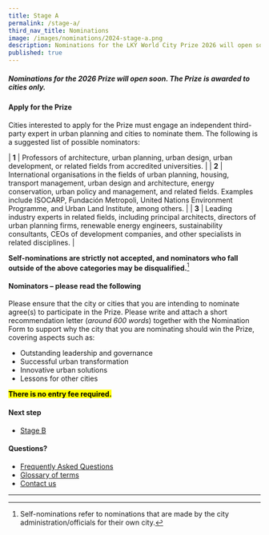 ```yaml
---
title: Stage A
permalink: /stage-a/
third_nav_title: Nominations
image: /images/nominations/2024-stage-a.png
description: Nominations for the LKY World City Prize 2026 will open soon!
published: true
---
```


##### Nominations for the 2026 Prize will open soon. The Prize is awarded to cities only.

#### **Apply for the Prize**

Cities interested to apply for the Prize must engage an independent third-party expert in urban planning and cities to nominate them. The following is a suggested list of possible nominators:

| **1** | Professors of architecture, urban planning, urban design, urban development, or related fields from accredited universities.  |
| **2** | International organisations in the fields of urban planning, housing, transport management, urban design and architecture, energy conservation, urban policy and management, and related fields. Examples include ISOCARP, Fundación Metropoli, United Nations Environment Programme, and Urban Land Institute, among others. |
| **3** | Leading industry experts in related fields, including principal architects, directors of urban planning firms, renewable energy engineers, sustainability consultants, CEOs of development companies, and other specialists in related disciplines. |

**Self-nominations are strictly not accepted, and nominators who fall outside of the above categories may be disqualified.**[^1]

#### **Nominators – please read the following**

Please ensure that the city or cities that you are intending to nominate agree(s) to participate in the Prize. Please write and attach a short recommendation letter (*around 600 words*) together with the Nomination Form to support why the city that you are nominating should win the Prize, covering aspects such as: 

- Outstanding leadership and governance
- Successful urban transformation
- Innovative urban solutions
- Lessons for other cities

**<mark>There is no entry fee required.</mark>**

#### **Next step**

- [Stage B](/stage-b/)

#### **Questions?**

- [Frequently Asked Questions](/faq/) 
- [Glossary of terms](/glossary/)
- [Contact us](/feedback/)

---

[^1]: Self-nominations refer to nominations that are made by the city administration/officials for their own city.
